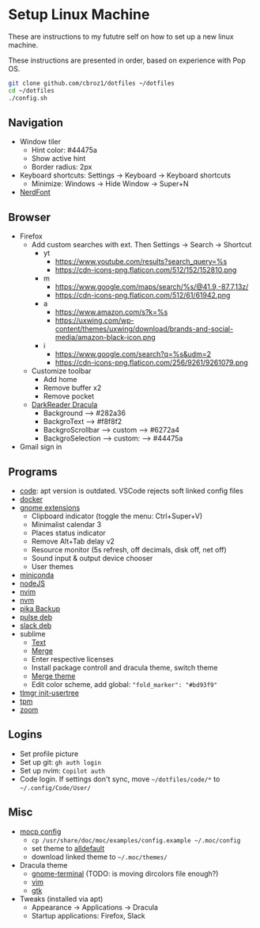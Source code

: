 # Setup Linux Machine

These are instructions to my fututre self on how to set up a new linux machine.

These instructions are presented in order, based on experience with Pop OS.

```bash
git clone github.com/cbroz1/dotfiles ~/dotfiles
cd ~/dotfiles
./config.sh
```

## Navigation

- Window tiler
  - Hint color: #44475a
  - Show active hint
  - Border radius: 2px
- Keyboard shortcuts: Settings -> Keyboard -> Keyboard shortcuts
  - Minimize: Windows -> Hide Window -> Super+N
- [NerdFont](https://github.com/ryanoasis/nerd-fonts/releases/download/v3.3.0/Meslo.zip)

## Browser

- Firefox
  - Add custom searches with ext. Then Settings -> Search -> Shortcut
    - yt
      - <https://www.youtube.com/results?search_query=%s>
      - <https://cdn-icons-png.flaticon.com/512/152/152810.png>
    - m
      - <https://www.google.com/maps/search/%s/@41.9,-87.7,13z/>
      - <https://cdn-icons-png.flaticon.com/512/61/61942.png>
    - a
      - <https://www.amazon.com/s?k=%s>
      - <https://uxwing.com/wp-content/themes/uxwing/download/brands-and-social-media/amazon-black-icon.png>
    - i
      - <https://www.google.com/search?q=%s&udm=2>
      - <https://cdn-icons-png.flaticon.com/256/9261/9261079.png>
  - Customize toolbar
    - Add home
    - Remove buffer x2
    - Remove pocket
  - [DarkReader Dracula](https://github.com/Dpbm/Dracula-DarkReader)
    - Background --> #282a36
    - BackgroText --> #f8f8f2
    - BackgroScrollbar --> custom --> #6272a4
    - BackgroSelection --> custom: --> #44475a
- Gmail sign in

## Programs

- [code](https://code.visualstudio.com/docs/?dv=linux64_deb): apt version is
    outdated. VSCode rejects soft linked config files
- [docker](https://docs.docker.com/engine/install/ubuntu/)
- [gnome extensions](https://extensions.gnome.org/)
  - Clipboard indicator (toggle the menu: Ctrl+Super+V)
  - Minimalist calendar 3
  - Places status indicator
  - Remove Alt+Tab delay v2
  - Resource monitor (5s refresh, off decimals, disk off, net off)
  - Sound input & output device chooser
  - User themes
- [miniconda](https://docs.anaconda.com/miniconda/install/)
- [nodeJS](https://nodejs.org/en/download)
- [nvim](https://github.com/neovim/neovim/blob/master/INSTALL.md#linux)
- [nvm](https://github.com/nvm-sh/nvm?tab=readme-ov-file#installing-and-updating)
- [pika Backup](https://flathub.org/apps/org.gnome.World.PikaBackup)
- [pulse deb](http://webdev.web3.technion.ac.il/docs/cis/public/ssl-vpn/ps-pulse-ubuntu-debian.deb)
- [slack deb](https://slack.com/downloads/instructions/linux?ddl=1&build=deb)
- sublime
  - [Text](https://www.sublimetext.com/docs/linux_repositories.html)
  - [Merge](https://www.sublimemerge.com/docs/linux_repositories)
  - Enter respective licenses
  - Install package controll and dracula theme, switch theme
  - [Merge theme](https://github.com/facelessuser/merge-dracula-theme)
  - Edit color scheme, add global: `"fold_marker": "#bd93f9"`
- [tlmgr init-usertree](https://tug.org/texlive/upgrade.html)
- [tpm](https://github.com/tmux-plugins/tpm)
- [zoom](https://zoom.us/download?os=linux)

## Logins

- Set profile picture
- Set up git: `gh auth login`
- Set up nvim: `Copilot auth`
- Code login. If settings don't sync, move `~/dotfiles/code/*` to `~/.config/Code/User/`

## Misc

- [mocp config](https://wiki.archlinux.org/title/MOC#Configuration)
  - `cp /usr/share/doc/moc/examples/config.example ~/.moc/config`
  - set theme to [alldefault](https://github.com/wimstefan/mocp-themes/blob/master/alldefault)
  - download linked theme to `~/.moc/themes/`
- Dracula theme
  - [gnome-terminal](https://draculatheme.com/gnome-terminal) (TODO: is moving dircolors file enough?)
  - [vim](https://draculatheme.com/vim)
  - [gtk](https://draculatheme.com/gtk)
- Tweaks (installed via apt)
  - Appearance -> Applications -> Dracula
  - Startup applications: Firefox, Slack
